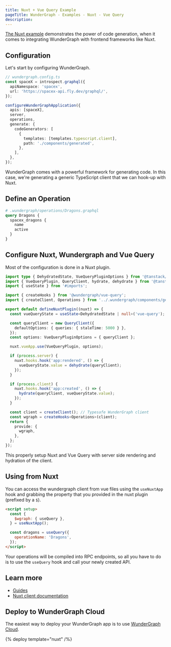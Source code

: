 ```yaml
---
title: Nuxt + Vue Query Example
pageTitle: WunderGraph - Examples - Nuxt - Vue Query
description:
---
```


[The Nuxt example](https://github.com/wundergraph/wundergraph/tree/main/examples/nuxt) demonstrates the power of
code generation,
when it comes to integrating WunderGraph with frontend frameworks like Nuxt.

## Configuration

Let's start by configuring WunderGraph.

```typescript
// wundergraph.config.ts
const spaceX = introspect.graphql({
  apiNamespace: 'spacex',
  url: 'https://spacex-api.fly.dev/graphql/',
});

configureWunderGraphApplication({
  apis: [spaceX],
  server,
  operations,
  generate: {
    codeGenerators: [
      {
        templates: [templates.typescript.client],
        path: './components/generated',
      },
    ],
  },
});
```

WunderGraph comes with a powerful framework for generating code. In this case, we're generating a generic TypeScript client that we can hook-up with Nuxt.

## Define an Operation

```graphql
# .wundergraph/operations/Dragons.graphql
query Dragons {
  spacex_dragons {
    name
    active
  }
}
```

## Configure Nuxt, Wundergraph and Vue Query

Most of the configuration is done in a Nuxt plugin.

```ts
import type { DehydratedState, VueQueryPluginOptions } from '@tanstack/vue-query';
import { VueQueryPlugin, QueryClient, hydrate, dehydrate } from '@tanstack/vue-query';
import { useState } from '#imports';

import { createHooks } from '@wundergraph/vue-query';
import { createClient, Operations } from '../.wundergraph/components/generated/client';

export default defineNuxtPlugin((nuxt) => {
  const vueQueryState = useState<DehydratedState | null>('vue-query');

  const queryClient = new QueryClient({
    defaultOptions: { queries: { staleTime: 5000 } },
  });
  const options: VueQueryPluginOptions = { queryClient };

  nuxt.vueApp.use(VueQueryPlugin, options);

  if (process.server) {
    nuxt.hooks.hook('app:rendered', () => {
      vueQueryState.value = dehydrate(queryClient);
    });
  }

  if (process.client) {
    nuxt.hooks.hook('app:created', () => {
      hydrate(queryClient, vueQueryState.value);
    });
  }

  const client = createClient(); // Typesafe WunderGraph client
  const wgraph = createHooks<Operations>(client);
  return {
    provide: {
      wgraph,
    },
  };
});
```

This properly setup Nuxt and Vue Query with server side rendering and hydration of the client.

## Using from Nuxt

You can access the wundergraph client from vue files using the `useNuxtApp` hook and grabbing the property that you provided in the nuxt plugin (prefixed by a `$`).

```html
<script setup>
  const {
    $wgraph: { useQuery },
  } = useNuxtApp();

  const dragons = useQuery({
    operationName: 'Dragons',
  });
</script>
```

Your operations will be compiled into RPC endpoints, so all you have to do is to use the `useQuery` hook and call your newly created API.

## Learn more

- [Guides](/docs/guides)
- [Nuxt client documentation](/docs/clients-reference/nuxt)

## Deploy to WunderGraph Cloud

The easiest way to deploy your WunderGraph app is to use [WunderGraph Cloud](https://cloud.wundergraph.com).

{% deploy template="nuxt" /%}
